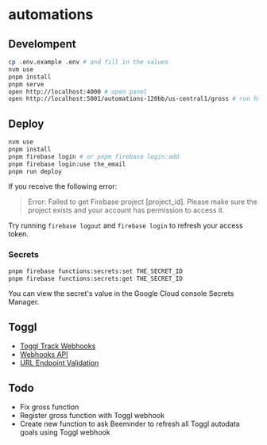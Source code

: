 # automations

## Develompent

```bash
cp .env.example .env # and fill in the values
nvm use
pnpm install
pnpm serve
open http://localhost:4000 # open panel
open http://localhost:5001/automations-120bb/us-central1/gross # run https function
```

## Deploy

```bash
nvm use
pnpm install
pnpm firebase login # or pnpm firebase login:add
pnpm firebase login:use the_email
pnpm run deploy
```

If you receive the following error:

> Error: Failed to get Firebase project [project_id]. Please make sure the project exists and your account has permission to access it.

Try running `firebase logout` and `firebase login` to refresh your access token.

### Secrets

```bash
pnpm firebase functions:secrets:set THE_SECRET_ID
pnpm firebase functions:secrets:get THE_SECRET_ID
```

You can view the secret's value in the Google Cloud console Secrets Manager.

## Toggl

- [Toggl Track Webhooks](https://support.toggl.com/en/articles/6321281-toggl-track-webhooks)
- [Webhooks API](https://developers.track.toggl.com/docs/webhooks_start/index.html)
- [URL Endpoint Validation](https://developers.track.toggl.com/docs/webhooks_start/url_endpoint_validation/index.html)

## Todo

- Fix gross function
- Register gross function with Toggl webhook
- Create new function to ask Beeminder to refresh all Toggl autodata goals using Toggl webhook